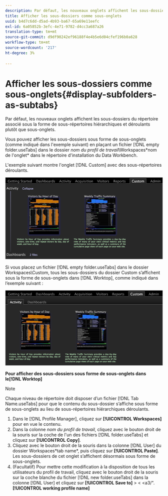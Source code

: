 ```yaml
---
description: Par défaut, les nouveaux onglets affichent les sous-dossiers du répertoire associé sous la forme de sous-répertoires hiérarchiques et déroulants plutôt que sous-onglets.
title: Afficher les sous-dossiers comme sous-onglets
uuid: b4d7c6dd-d5ad-4b93-ba67-65a69e11eefc
exl-id: 6a05852b-3efc-4e71-9782-d4cc3a687a26
translation-type: tm+mt
source-git-commit: d9df90242ef96188f4e4b5e6d04cfef196b0a628
workflow-type: tm+mt
source-wordcount: '217'
ht-degree: 3%

---
```


# Afficher les sous-dossiers comme sous-onglets{#display-subfolders-as-subtabs}

Par défaut, les nouveaux onglets affichent les sous-dossiers du répertoire associé sous la forme de sous-répertoires hiérarchiques et déroulants plutôt que sous-onglets.

Vous pouvez afficher les sous-dossiers sous forme de sous-onglets (comme indiqué dans l&#39;exemple suivant) en plaçant un fichier [!DNL empty folder.useTabs] dans le dossier *nom du profil de travail*\Workspaces\*nom de l&#39;onglet* dans le répertoire d&#39;installation du Data Workbench.

L&#39;exemple suivant montre l&#39;onglet [!DNL Custom] avec des sous-répertoires déroulants.

![](assets/client-sub.png)

Si vous placez un fichier [!DNL empty folder.useTabs] dans le dossier Workspaces\Custom, tous les sous-dossiers du dossier Custom s’affichent sous la forme de sous-onglets dans [!DNL Worktop], comme indiqué dans l’exemple suivant :

![](assets/client-sub2.png)

**Pour afficher des sous-dossiers sous forme de sous-onglets dans le[!DNL Worktop]**

>[!NOTE]
>
>Chaque niveau de répertoire doit disposer d’un fichier [!DNL Tab Name.useTabs] pour que le contenu du sous-dossier s’affiche sous forme de sous-onglets au lieu de sous-répertoires hiérarchiques déroulants.

1. Dans le [!DNL Profile Manager], cliquez sur **[!UICONTROL Workspaces]** pour en vue le contenu.
1. Dans la colonne *nom du profil de travail*, cliquez avec le bouton droit de la souris sur la coche de l&#39;un des fichiers [!DNL folder.useTabs] et cliquez sur **[!UICONTROL Copy]**.
1. Cliquez avec le bouton droit de la souris dans la colonne [!DNL User] du dossier Workspaces\*tab name*, puis cliquez sur **[!UICONTROL Paste]**. Les sous-dossiers de cet onglet s’affichent désormais sous forme de sous-onglets.
1. (Facultatif) Pour mettre cette modification à la disposition de tous les utilisateurs du profil de travail, cliquez avec le bouton droit de la souris sur la coche blanche du fichier [!DNL new folder.useTabs] dans la colonne [!DNL User] et cliquez sur **[!UICONTROL Save to]** > &lt; &lt;a3/&quot;.**[!UICONTROL working profile name]**
